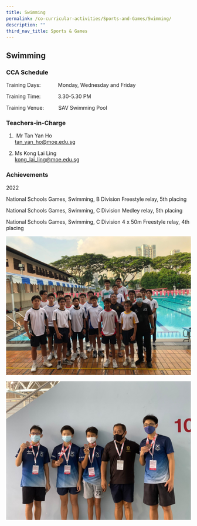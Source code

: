 ```yaml
---
title: Swimming
permalink: /co-curricular-activities/Sports-and-Games/Swimming/
description: ""
third_nav_title: Sports & Games
---
```

## Swimming 

### CCA Schedule  


Training Days:            Monday, Wednesday and Friday 

Training Time:            3.30-5.30 PM

Training Venue:          SAV Swimming Pool

  

### Teachers-in-Charge

1.  Mr Tan Yan Ho  <br>
tan_yan_ho@moe.edu.sg

2. Ms Kong Lai Ling <br> 
kong_lai_ling@moe.edu.sg

  

### Achievements 

2022

National Schools Games, Swimming, B Division Freestyle relay, 5th placing

National Schools Games, Swimming, C Division Medley relay, 5th placing  

National Schools Games, Swimming, C Division 4 x 50m Freestyle relay, 4th placing

![](/images/swimming.jpg)

![](/images/swimming2.jpg)
